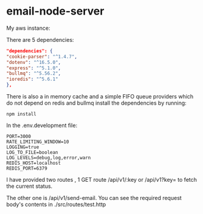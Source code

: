 # email-node-server

My aws instance:

There are 5 dependencies:
```json
"dependencies": {
"cookie-parser": "^1.4.7",
"dotenv": "^16.5.0",
"express": "^5.1.0",
"bullmq": "^5.56.2",
"ioredis": "^5.6.1"
},
```
There is also a in memory cache and a simple FIFO queue providers which do not depend on redis and bullmq
install the dependencies by running:
        
```shell
npm install
```

In the .env.development file:

```
PORT=3000
RATE_LIMITING_WINDOW=10
LOGGING=true
LOG_TO_FILE=boolean
LOG_LEVELS=debug,log,error,warn
REDIS_HOST=localhost
REDIS_PORT=6379
```
I have provided two routes , 1 GET route /api/v1/:key or /api/v1?key=<key> to fetch the current status.

The other one is /api/v1/send-email. You can see the required request body's contents in ./src/routes/test.http  

